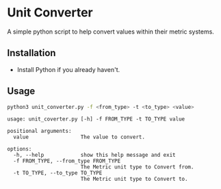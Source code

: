 # Unit Converter

A simple python script to help convert values within their metric systems.

## Installation
- Install Python if you already haven't.

## Usage
```bash
python3 unit_converter.py -f <from_type> -t <to_type> <value>
```

```
usage: unit_coverter.py [-h] -f FROM_TYPE -t TO_TYPE value

positional arguments:
  value                 The value to convert.

options:
  -h, --help            show this help message and exit
  -f FROM_TYPE, --from_type FROM_TYPE
                        The Metric unit type to Convert from.
  -t TO_TYPE, --to_type TO_TYPE
                        The Metric unit type to Convert to.
```
